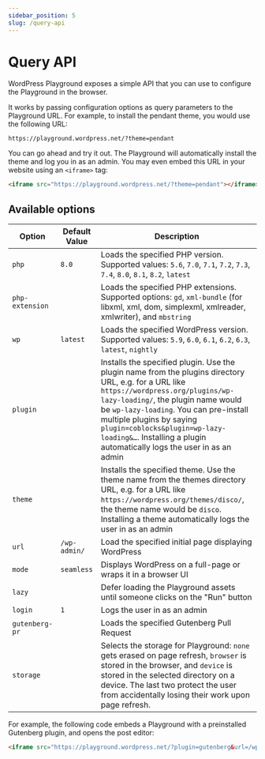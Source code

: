 ```yaml
---
sidebar_position: 5
slug: /query-api
---
```


# Query API

WordPress Playground exposes a simple API that you can use to configure the Playground in the browser.

It works by passing configuration options as query parameters to the Playground URL. For example, to install the pendant theme, you would use the following URL:

```text
https://playground.wordpress.net/?theme=pendant
```

You can go ahead and try it out. The Playground will automatically install the theme and log you in as an admin. You may even embed this URL in your website using an `<iframe>` tag:

```html
<iframe src="https://playground.wordpress.net/?theme=pendant"></iframe>
```

## Available options

| Option          | Default Value | Description                                                                                                                                                                                                                                                                                                                                                    |
| --------------- | ------------- | -------------------------------------------------------------------------------------------------------------------------------------------------------------------------------------------------------------------------------------------------------------------------------------------------------------------------------------------------------------- |
| `php`           | `8.0`         | Loads the specified PHP version. Supported values: `5.6`, `7.0`, `7.1`, `7.2`, `7.3`, `7.4`, `8.0`, `8.1`, `8.2`, `latest`                                                                                                                                                                                                                                     |
| `php-extension` |               | Loads the specified PHP extensions. Supported options: `gd`, `xml-bundle` (for libxml, xml, dom, simplexml, xmlreader, xmlwriter), and `mbstring`                                                                                                                                                                                                              |
| `wp`            | `latest`      | Loads the specified WordPress version. Supported values: `5.9`, `6.0`, `6.1`, `6.2`, `6.3`, `latest`, `nightly`                                                                                                                                                                                                                                                |
| `plugin`        |               | Installs the specified plugin. Use the plugin name from the plugins directory URL, e.g. for a URL like `https://wordpress.org/plugins/wp-lazy-loading/`, the plugin name would be `wp-lazy-loading`. You can pre-install multiple plugins by saying `plugin=coblocks&plugin=wp-lazy-loading&…`. Installing a plugin automatically logs the user in as an admin |
| `theme`         |               | Installs the specified theme. Use the theme name from the themes directory URL, e.g. for a URL like `https://wordpress.org/themes/disco/`, the theme name would be `disco`. Installing a theme automatically logs the user in as an admin                                                                                                                      |
| `url`           | `/wp-admin/`  | Load the specified initial page displaying WordPress                                                                                                                                                                                                                                                                                                           |
| `mode`          | `seamless`    | Displays WordPress on a full-page or wraps it in a browser UI                                                                                                                                                                                                                                                                                                  |
| `lazy`          |               | Defer loading the Playground assets until someone clicks on the "Run" button                                                                                                                                                                                                                                                                                   |
| `login`         | `1`           | Logs the user in as an admin                                                                                                                                                                                                                                                                                                                                   |
| `gutenberg-pr`  |               | Loads the specified Gutenberg Pull Request                                                                                                                                                                                                                                                                                                                     |
| `storage`       |               | Selects the storage for Playground: `none` gets erased on page refresh, `browser` is stored in the browser, and `device` is stored in the selected directory on a device. The last two protect the user from accidentally losing their work upon page refresh.                                                                                                 |

For example, the following code embeds a Playground with a preinstalled Gutenberg plugin, and opens the post editor:

```html
<iframe src="https://playground.wordpress.net/?plugin=gutenberg&url=/wp-admin/post-new.php&mode=seamless"> </iframe>
```
